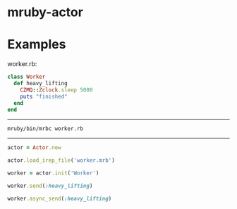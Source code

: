 # mruby-actor

Examples
========

worker.rb:
```ruby
class Worker
  def heavy_lifting
    CZMQ::Zclock.sleep 5000
    puts "finished"
  end
end
```
---------
```shell
mruby/bin/mrbc worker.rb
```
--------
```ruby
actor = Actor.new

actor.load_irep_file('worker.mrb')

worker = actor.init('Worker')

worker.send(:heavy_lifting)

worker.async_send(:heavy_lifting)

```
